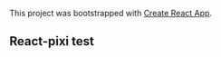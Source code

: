 This project was bootstrapped with [Create React App](https://github.com/facebook/create-react-app).

## React-pixi test
